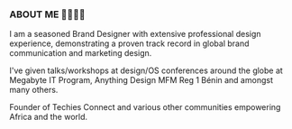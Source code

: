 ### ABOUT ME 🥑👨🏻‍💻

I am a seasoned Brand Designer with extensive professional design experience, demonstrating a proven track record in global brand communication and marketing design.

I've given talks/workshops at design/OS conferences around the globe at Megabyte IT Program, Anything Design MFM Reg 1 Bénin and amongst many others.

Founder of Techies Connect and various other communities empowering Africa and the world.

<!--
**treasure-singx/treasure-singx** is a ✨ _special_ ✨ repository because its `README.md` (this file) appears on your GitHub profile.

I am a seasoned Brand Designer with extensive professional design experience, demonstrating a proven track record in global brand communication and marketing design.

I've given talks/workshops at design/OS conferences around the globe at Megabyte IT Program, Anything Design MFM Reg 1 Bénin and amongst many others.

Founder of Techies Connect and various other communities empowering Africa and the world.
-->
